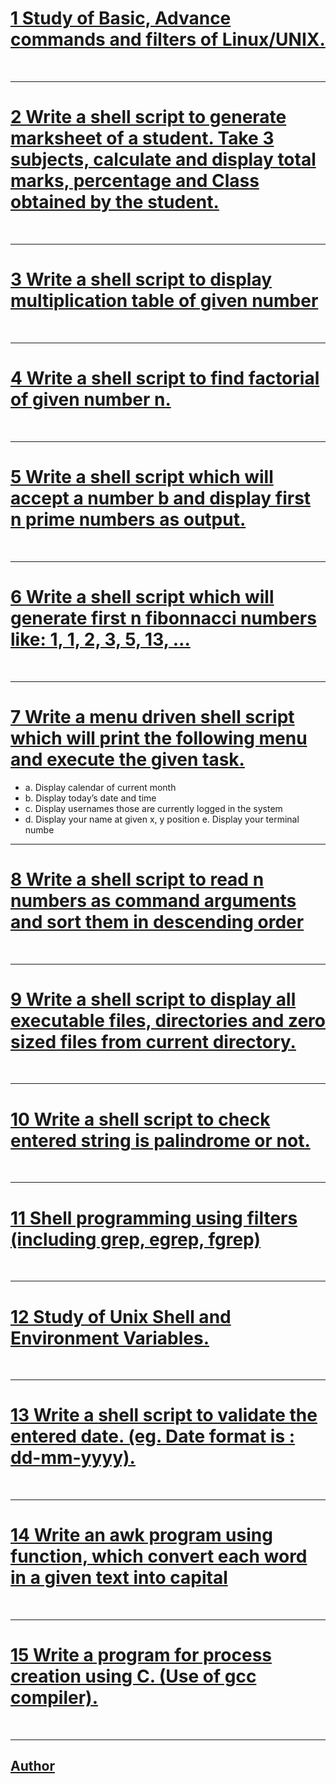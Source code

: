#  [ 1 Study of Basic, Advance commands and filters of Linux/UNIX.](https://hiren14.github.io/OS_050/Experiment1) 

<br />
<hr />

#  [2 Write a shell script to generate marksheet of a student. Take 3 subjects, calculate  and display total marks, percentage and Class obtained by the student.](https://hiren14.github.io/OS_050/Experiment2)

<br />
<hr />

#   [ 3 Write a shell script to display multiplication table of given number](https://hiren14.github.io/OS_050/Experiment3)


<br />
<hr />

#  [ 4 Write a shell script to find factorial of given number n.](https://hiren14.github.io/OS_050/Experiment4)

<br />
<hr />

#  [ 5 Write a shell script which will accept a number b and display first n prime numbers  as output.](https://hiren14.github.io/OS_050/Experiment5)

<br />
<hr />

#  [ 6 Write a shell script which will generate first n fibonnacci numbers like: 1, 1, 2, 3, 5, 13, …](https://hiren14.github.io/OS_050/Experiment6)

<br />
<hr />

#  [ 7  Write a menu driven shell script which will print the following menu and execute the given task.](https://hiren14.github.io/OS_050/Experiment7)
-   a. Display calendar of current month
-   b. Display today’s date and time
-   c. Display usernames those are currently logged in the system
-   d. Display your name at given x, y position
    e. Display your terminal numbe
    <br />
<hr />


# [ 8 Write a shell script to read n numbers as command arguments and sort them in descending order](https://hiren14.github.io/OS_050/Experiment8)

<br />
<hr />

# [9 Write a shell script to display all executable files, directories and zero sized files from current directory.](https://hiren14.github.io/OS_050/Experiment9)


<br />
<hr />

# [10 Write a shell script to check entered string is palindrome or not.](https://hiren14.github.io/OS_050/Experiment10)

<br />
<hr />

# [11 Shell programming using filters (including grep, egrep, fgrep)](https://hiren14.github.io/OS_050/Experiment11)
<br />
<hr />

# [12 Study of Unix Shell and Environment Variables.](https://hiren14.github.io/OS_050/Experiment12) 
<br />
<hr />

# [13 Write a shell script to validate the entered date. (eg. Date format is : dd-mm-yyyy).](https://hiren14.github.io/OS_050/Experiment13) 
<br />
<hr />

#  [14 Write an awk program using function, which convert each word in a given text into capital](https://hiren14.github.io/OS_050/Experiment14)


   
<br />
<hr />

#   [15 Write a program for process creation using C. (Use of gcc compiler).](https://hiren14.github.io/OS_050/Experiment15)
<br />
<hr />

##  [Author](https://github.com/hiren14/) 
